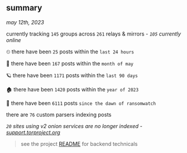 
## summary
_may 12th, 2023_

currently tracking `145` groups across `261` relays & mirrors - _`105` currently online_

⏲ there have been `25` posts within the `last 24 hours`

🦈 there have been `167` posts within the `month of may`

🪐 there have been `1171` posts within the `last 90 days`

🏚 there have been `1420` posts within the `year of 2023`

🦕 there have been `6111` posts `since the dawn of ransomwatch`

there are `76` custom parsers indexing posts

_`20` sites using v2 onion services are no longer indexed - [support.torproject.org](https://support.torproject.org/onionservices/v2-deprecation/)_

> see the project [README](https://github.com/joshhighet/ransomwatch#ransomwatch--) for backend technicals
